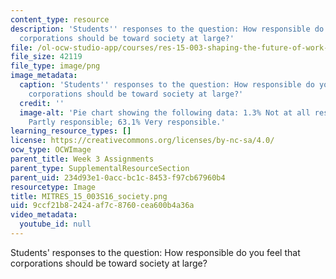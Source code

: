 ```yaml
---
content_type: resource
description: 'Students'' responses to the question: How responsible do you feel that
  corporations should be toward society at large?'
file: /ol-ocw-studio-app/courses/res-15-003-shaping-the-future-of-work-15-662x-spring-2016/9ccf21b82424af7c8760cea600b4a36a_MITRES_15_003S16_society.png
file_size: 42119
file_type: image/png
image_metadata:
  caption: 'Students'' responses to the question: How responsible do you feel that
    corporations should be toward society at large?'
  credit: ''
  image-alt: 'Pie chart showing the following data: 1.3% Not at all responsible; 35.6%
    Partly responsible; 63.1% Very responsible.'
learning_resource_types: []
license: https://creativecommons.org/licenses/by-nc-sa/4.0/
ocw_type: OCWImage
parent_title: Week 3 Assignments
parent_type: SupplementalResourceSection
parent_uid: 234d93e1-0acc-bc1c-8453-f97cb67960b4
resourcetype: Image
title: MITRES_15_003S16_society.png
uid: 9ccf21b8-2424-af7c-8760-cea600b4a36a
video_metadata:
  youtube_id: null
---
```

Students' responses to the question: How responsible do you feel that corporations should be toward society at large?